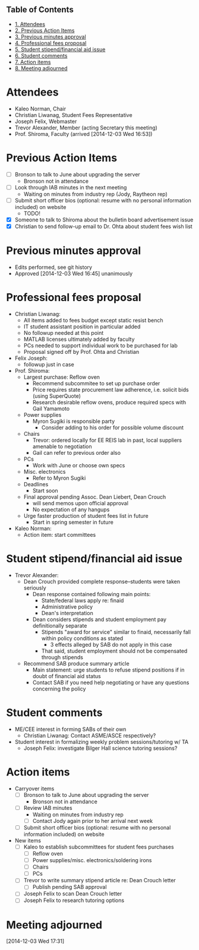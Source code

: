 <div id="table-of-contents">
<h2>Table of Contents</h2>
<div id="text-table-of-contents">
<ul>
<li><a href="#sec-1">1. Attendees</a></li>
<li><a href="#sec-2">2. Previous Action Items</a></li>
<li><a href="#sec-3">3. Previous minutes approval</a></li>
<li><a href="#sec-4">4. Professional fees proposal</a></li>
<li><a href="#sec-5">5. Student stipend/financial aid issue</a></li>
<li><a href="#sec-6">6. Student comments</a></li>
<li><a href="#sec-7">7. Action items</a></li>
<li><a href="#sec-8">8. Meeting adjourned</a></li>
</ul>
</div>
</div>

# Attendees<a id="sec-1" name="sec-1"></a>

-   Kaleo Norman, Chair
-   Christian Liwanag, Student Fees Representative
-   Joseph Felix, Webmaster
-   Trevor Alexander, Member (acting Secretary this meeting)
-   Prof. Shiroma, Faculty (arrived <span class="timestamp-wrapper"><span class="timestamp">[2014-12-03 Wed 16:53]</span></span>)

# Previous Action Items<a id="sec-2" name="sec-2"></a>

-   [ ] Bronson to talk to June about upgrading the server
    -   Bronson not in attendance
-   [ ] Look through IAB minutes in the next meeting
    -   Waiting on minutes from industry rep (Jody, Raytheon rep)
-   [ ] Submit short officer bios (optional: resume with no personal information included) on website
    -   TODO!
-   [X] Someone to talk to Shiroma about the bulletin board advertisement issue
-   [X] Christian to send follow-up email to Dr. Ohta about student fees wish list

# Previous minutes approval<a id="sec-3" name="sec-3"></a>

-   Edits performed, see git history
-   Approved <span class="timestamp-wrapper"><span class="timestamp">[2014-12-03 Wed 16:45]</span></span> unanimously

# Professional fees proposal<a id="sec-4" name="sec-4"></a>

-   Christian Liwanag:
    -   All items added to fees budget except static resist bench
    -   IT student assistant position in particular added
    -   No followup needed at this point
    -   MATLAB licenses ultimately added by faculty
    -   PCs needed to support individual work to be purchased for lab
    -   Proposal signed off by Prof. Ohta and Christian
-   Felix Joseph:
    -   followup just in case
-   Prof. Shiroma:
    -   Largest purchase: Reflow oven
        -   Recommend subcommitee to set up purchase order
        -   Price requires state procurement law adherence, i.e. solicit bids (using SuperQuote)
        -   Research desirable reflow ovens, produce required specs with Gail Yamamoto
    -   Power supplies
        -   Myron Sugiki is responsible party
            -   Consider adding to his order for possible volume discount
    -   Chairs
        -   Trevor: ordered locally for EE REIS lab in past, local suppliers amenable to negotiation
        -   Gail can refer to previous order also
    -   PCs
        -   Work with June or choose own specs
    -   Misc. electronics
        -   Refer to Myron Sugiki
    -   Deadlines
        -   Start soon
    -   Final approval pending Assoc. Dean Liebert, Dean Crouch
        -   will send memos upon official approval
        -   No expectation of any hangups
    -   Urge faster production of student fees list in future
        -   Start in spring semester in future
-   Kaleo Norman:
    -   Action item: start committees

# Student stipend/financial aid issue<a id="sec-5" name="sec-5"></a>

-   Trevor Alexander:
    -   Dean Crouch provided complete response&#x2013;students were taken seriously
        -   Dean response contained following main points:
            -   State/federal laws apply re: finaid
            -   Administrative policy
            -   Dean's interpretation
        -   Dean considers stipends and student employment pay definitionally separate
            -   Stipends "award for service" similar to finaid, necessarily fall within policy conditions as stated
                -   3 effects alleged by SAB do not apply in this case
            -   That said, student employment should not be compensated through stipends
    -   Recommend SAB produce summary article
        -   Main statement: urge students to refuse stipend positions if in doubt of financial aid status
        -   Contact SAB if you need help negotiating or have any questions concerning the policy

# Student comments<a id="sec-6" name="sec-6"></a>

-   ME/CEE interest in forming SABs of their own
    -   Christian Liwanag: Contact ASME/ASCE respectively?
-   Student interest in formalizing weekly problem sessions/tutoring w/ TA
    -   Joseph Felix: investigate Bilger Hall science tutoring sessions?

# Action items<a id="sec-7" name="sec-7"></a>

-   Carryover items
    -   [ ] Bronson to talk to June about upgrading the server
        -   Bronson not in attendance
    -   [ ] Review IAB minutes
        -   Waiting on minutes from industry rep
        -   [ ] Contact Jody again prior to her arrival next week
    -   [ ] Submit short officer bios (optional: resume with no personal information included) on website
-   New items
    -   [ ] Kaleo to establish subcommittees for student fees purchases
        -   [ ] Reflow oven
        -   [ ] Power supplies/misc. electronics/soldering irons
        -   [ ] Chairs
        -   [ ] PCs
    -   [ ] Trevor to write summary stipend article re: Dean Crouch letter
        -   [ ] Publish pending SAB approval
    -   [ ] Joseph Felix to scan Dean Crouch letter
    -   [ ] Joseph Felix to research tutoring options

# Meeting adjourned<a id="sec-8" name="sec-8"></a>

<span class="timestamp-wrapper"><span class="timestamp">[2014-12-03 Wed 17:31]</span></span>
